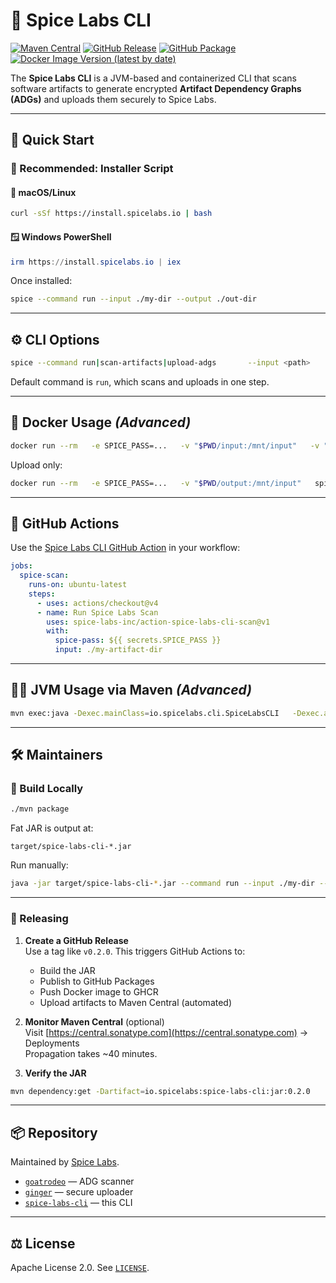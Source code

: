# 🔩 Spice Labs CLI

[![Maven Central](https://img.shields.io/maven-central/v/io.spicelabs/spice-labs-cli?label=Maven%20Central)](https://central.sonatype.com/artifact/io.spicelabs/spice-labs-cli)
[![GitHub Release](https://img.shields.io/github/v/release/spice-labs-inc/spice-labs-cli?label=GitHub%20Release)](https://github.com/spice-labs-inc/spice-labs-cli/releases)
[![GitHub Package](https://img.shields.io/badge/GitHub-Packages-blue?logo=github)](https://github.com/spice-labs-inc/spice-labs-cli/packages/)
[![Docker Image Version (latest by date)](https://img.shields.io/docker/v/spicelabs/spice-labs-cli?sort=date&label=Docker%20Hub)](https://hub.docker.com/r/spicelabs/spice-labs-cli)

The **Spice Labs CLI** is a JVM-based and containerized CLI that scans software artifacts to generate encrypted **Artifact Dependency Graphs (ADGs)** and uploads them securely to Spice Labs.

---

## 🚀 Quick Start

### 🧪 Recommended: Installer Script

#### 🐧 macOS/Linux

```bash
curl -sSf https://install.spicelabs.io | bash
```

#### 🪟 Windows PowerShell

```powershell
irm https://install.spicelabs.io | iex
```

Once installed:

```bash
spice --command run --input ./my-dir --output ./out-dir
```

---

## ⚙️ CLI Options

```bash
spice --command run|scan-artifacts|upload-adgs       --input <path>       --output <path>       --log-level debug|info|warn|error       --spice-pass <token or file path>
```

Default command is `run`, which scans and uploads in one step.

---

## 🐳 Docker Usage *(Advanced)*

```bash
docker run --rm   -e SPICE_PASS=...   -v "$PWD/input:/mnt/input"   -v "$PWD/output:/mnt/output"   spicelabs/spice-labs-cli   --command run --input /mnt/input --output /mnt/output
```

Upload only:
```bash
docker run --rm   -e SPICE_PASS=...   -v "$PWD/output:/mnt/input"   spicelabs/spice-labs-cli   --command upload-adgs --input /mnt/input
```

---

## 🧩 GitHub Actions

Use the [Spice Labs CLI GitHub Action](https://github.com/spice-labs-inc/action-spice-labs-cli-scan) in your workflow:

```yaml
jobs:
  spice-scan:
    runs-on: ubuntu-latest
    steps:
      - uses: actions/checkout@v4
      - name: Run Spice Labs Scan
        uses: spice-labs-inc/action-spice-labs-cli-scan@v1
        with:
          spice-pass: ${{ secrets.SPICE_PASS }}
          input: ./my-artifact-dir
```

---

## 👩‍💻 JVM Usage via Maven *(Advanced)*

```bash
mvn exec:java -Dexec.mainClass=io.spicelabs.cli.SpiceLabsCLI   -Dexec.args="--command run --input ./my-dir --output ./out-dir"
```

---

## 🛠️ Maintainers

### 🔨 Build Locally

```bash
./mvn package
```

Fat JAR is output at:
```
target/spice-labs-cli-*.jar
```

Run manually:

```bash
java -jar target/spice-labs-cli-*.jar --command run --input ./my-dir --output ./out-dir
```

---

### 🚀 Releasing

1. **Create a GitHub Release**  
   Use a tag like `v0.2.0`. This triggers GitHub Actions to:
   - Build the JAR
   - Publish to GitHub Packages
   - Push Docker image to GHCR
   - Upload artifacts to Maven Central (automated)

2. **Monitor Maven Central** (optional)  
   Visit [https://central.sonatype.com](https://central.sonatype.com) → Deployments  
   Propagation takes ~40 minutes.

3. **Verify the JAR**

```bash
mvn dependency:get -Dartifact=io.spicelabs:spice-labs-cli:jar:0.2.0
```

---

## 📦 Repository

Maintained by [Spice Labs](https://github.com/spice-labs-inc).

- [`goatrodeo`](https://github.com/spice-labs-inc/goatrodeo) — ADG scanner
- [`ginger`](https://github.com/spice-labs-inc/ginger) — secure uploader
- [`spice-labs-cli`](https://github.com/spice-labs-inc/spice-labs-cli) — this CLI

---

## ⚖️ License

Apache License 2.0. See [`LICENSE`](LICENSE).